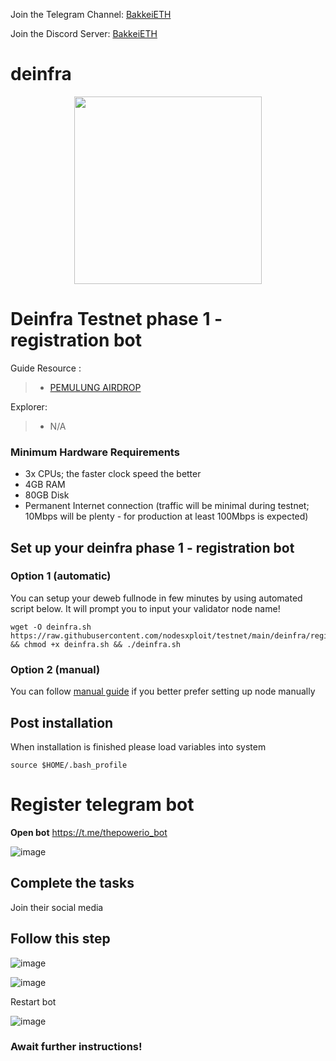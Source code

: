 Join the Telegram Channel: [BakkeiETH](https://t.me/airdropchannel666)

Join the Discord Server: [BakkeiETH](https://discord.gg/tTjDAfkCNn)
# deinfra

<p align="center">
  <img height="300" height="auto" src="https://user-images.githubusercontent.com/38981255/198820722-9f95bc3c-2963-4bda-8886-33c6ce89b13b.PNG">
</p>

# Deinfra Testnet phase 1 - registration bot

Guide Resource :
>- [PEMULUNG AIRDROP](https://github.com/muhamad-ramadhani/deinfra/blob/main/phase1.md)

Explorer:
>-  N/A

### Minimum Hardware Requirements
 - 3x CPUs; the faster clock speed the better
 - 4GB RAM
 - 80GB Disk
 - Permanent Internet connection (traffic will be minimal during testnet; 10Mbps will be plenty - for production at least 100Mbps is expected)

## Set up your deinfra phase 1 - registration bot
### Option 1 (automatic)
You can setup your deweb fullnode in few minutes by using automated script below. It will prompt you to input your validator node name!
```
wget -O deinfra.sh https://raw.githubusercontent.com/nodesxploit/testnet/main/deinfra/register/deinfra.sh && chmod +x deinfra.sh && ./deinfra.sh
```

### Option 2 (manual)
You can follow [manual guide](https://github.com/nodesxploit/testnet/blob/main/deinfra/register/manual_install.md) if you better prefer setting up node manually

## Post installation

When installation is finished please load variables into system
```
source $HOME/.bash_profile
```

# Register telegram bot

**Open bot**
https://t.me/thepowerio_bot

![image](https://user-images.githubusercontent.com/72949170/198852703-e5181e58-d09f-4feb-9e40-677460e971be.png)

## Complete the tasks
Join their social media

## Follow this step

![image](https://user-images.githubusercontent.com/72949170/198852770-bd7476a2-54d8-4d5a-bc45-cf16f599286c.png) 


![image](https://user-images.githubusercontent.com/72949170/198852949-16aa297d-3da3-48c2-a34a-f81bb0699182.png)


Restart bot

![image](https://user-images.githubusercontent.com/72949170/198852994-2d320b72-4e9d-4571-9805-5607a1bbd3e8.png)

### Await further instructions!
